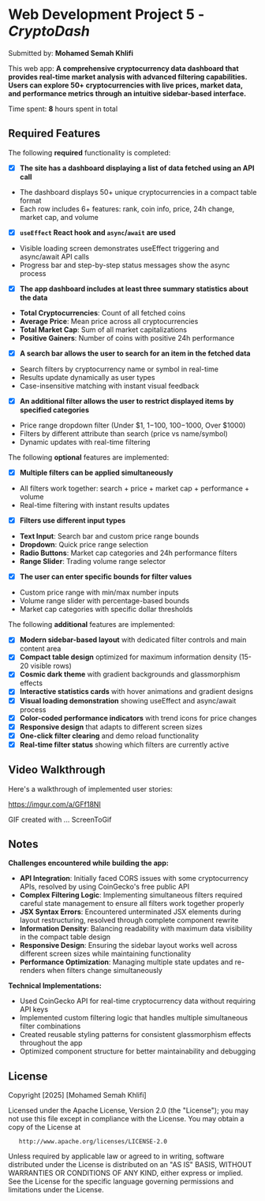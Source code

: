 # Web Development Project 5 - *CryptoDash*

Submitted by: **Mohamed Semah Khlifi**

This web app: **A comprehensive cryptocurrency data dashboard that provides real-time market analysis with advanced filtering capabilities. Users can explore 50+ cryptocurrencies with live prices, market data, and performance metrics through an intuitive sidebar-based interface.**

Time spent: **8** hours spent in total

## Required Features

The following **required** functionality is completed:

- [x] **The site has a dashboard displaying a list of data fetched using an API call**
 - The dashboard displays 50+ unique cryptocurrencies in a compact table format
 - Each row includes 6+ features: rank, coin info, price, 24h change, market cap, and volume
- [x] **`useEffect` React hook and `async`/`await` are used**
 - Visible loading screen demonstrates useEffect triggering and async/await API calls
 - Progress bar and step-by-step status messages show the async process
- [x] **The app dashboard includes at least three summary statistics about the data** 
 - **Total Cryptocurrencies**: Count of all fetched coins
 - **Average Price**: Mean price across all cryptocurrencies  
 - **Total Market Cap**: Sum of all market capitalizations
 - **Positive Gainers**: Number of coins with positive 24h performance
- [x] **A search bar allows the user to search for an item in the fetched data**
 - Search filters by cryptocurrency name or symbol in real-time
 - Results update dynamically as user types
 - Case-insensitive matching with instant visual feedback
- [x] **An additional filter allows the user to restrict displayed items by specified categories**
 - Price range dropdown filter (Under $1, $1-$100, $100-$1000, Over $1000)
 - Filters by different attribute than search (price vs name/symbol)
 - Dynamic updates with real-time filtering

The following **optional** features are implemented:

- [x] **Multiple filters can be applied simultaneously**
 - All filters work together: search + price + market cap + performance + volume
 - Real-time filtering with instant results updates
- [x] **Filters use different input types**
 - **Text Input**: Search bar and custom price range bounds
 - **Dropdown**: Quick price range selection
 - **Radio Buttons**: Market cap categories and 24h performance filters
 - **Range Slider**: Trading volume range selector
- [x] **The user can enter specific bounds for filter values**
 - Custom price range with min/max number inputs
 - Volume range slider with percentage-based bounds
 - Market cap categories with specific dollar thresholds

The following **additional** features are implemented:

* [x] **Modern sidebar-based layout** with dedicated filter controls and main content area
* [x] **Compact table design** optimized for maximum information density (15-20 visible rows)
* [x] **Cosmic dark theme** with gradient backgrounds and glassmorphism effects
* [x] **Interactive statistics cards** with hover animations and gradient designs
* [x] **Visual loading demonstration** showing useEffect and async/await process
* [x] **Color-coded performance indicators** with trend icons for price changes
* [x] **Responsive design** that adapts to different screen sizes
* [x] **One-click filter clearing** and demo reload functionality
* [x] **Real-time filter status** showing which filters are currently active

## Video Walkthrough

Here's a walkthrough of implemented user stories:

https://imgur.com/a/GFf18NI

GIF created with ...  ScreenToGif


## Notes

**Challenges encountered while building the app:**

- **API Integration**: Initially faced CORS issues with some cryptocurrency APIs, resolved by using CoinGecko's free public API
- **Complex Filtering Logic**: Implementing simultaneous filters required careful state management to ensure all filters work together properly
- **JSX Syntax Errors**: Encountered unterminated JSX elements during layout restructuring, resolved through complete component rewrite
- **Information Density**: Balancing readability with maximum data visibility in the compact table design
- **Responsive Design**: Ensuring the sidebar layout works well across different screen sizes while maintaining functionality
- **Performance Optimization**: Managing multiple state updates and re-renders when filters change simultaneously

**Technical Implementations:**
- Used CoinGecko API for real-time cryptocurrency data without requiring API keys
- Implemented custom filtering logic that handles multiple simultaneous filter combinations
- Created reusable styling patterns for consistent glassmorphism effects throughout the app
- Optimized component structure for better maintainability and debugging

## License

   Copyright [2025] [Mohamed Semah Khlifi]

   Licensed under the Apache License, Version 2.0 (the "License");
   you may not use this file except in compliance with the License.
   You may obtain a copy of the License at

       http://www.apache.org/licenses/LICENSE-2.0

   Unless required by applicable law or agreed to in writing, software
   distributed under the License is distributed on an "AS IS" BASIS,
   WITHOUT WARRANTIES OR CONDITIONS OF ANY KIND, either express or implied.
   See the License for the specific language governing permissions and
   limitations under the License.